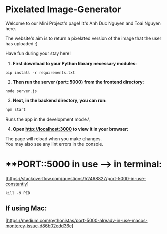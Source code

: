 # **Pixelated Image-Generator**

Welcome to our Mini Project's page! It's Anh Duc Nguyen and Toai Nguyen here.

The website's aim is to return a pixelated version of the image that the user has uploaded :)

Have fun during your stay here!

1) **First download to your Python library necessary modules:**

`pip install -r requirements.txt`

2) **Then run the server (port::5000) from the frontend directory:**

`node server.js`

3) **Next, in the backend directory, you can run:**

`npm start`

Runs the app in the development mode.\

4) **Open [http://localhost:3000](http://localhost:3000) to view it in your browser:**

The page will reload when you make changes.\
You may also see any lint errors in the console.

# **PORT::5000 in use --> in terminal:

[https://stackoverflow.com/questions/52468827/port-5000-in-use-constantly]

`kill -9 PID`

## **If using Mac:** 

[https://medium.com/pythonistas/port-5000-already-in-use-macos-monterey-issue-d86b02edd36c]
